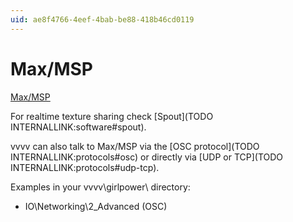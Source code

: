 ```yaml
---
uid: ae8f4766-4eef-4bab-be88-418b46cd0119
---
```


# Max/MSP


<a href="http://cycling74.com/products/max/" class="extURL" target="_blank">Max/MSP</a>  


For realtime texture sharing check [Spout](TODO INTERNALLINK:software#spout).  

vvvv can also talk to Max/MSP via the [OSC protocol](TODO INTERNALLINK:protocols#osc) or directly via [UDP or TCP](TODO INTERNALLINK:protocols#udp-tcp).  

Examples in your vvvv\girlpower\ directory:  
* IO\Networking\2_Advanced (OSC)  



